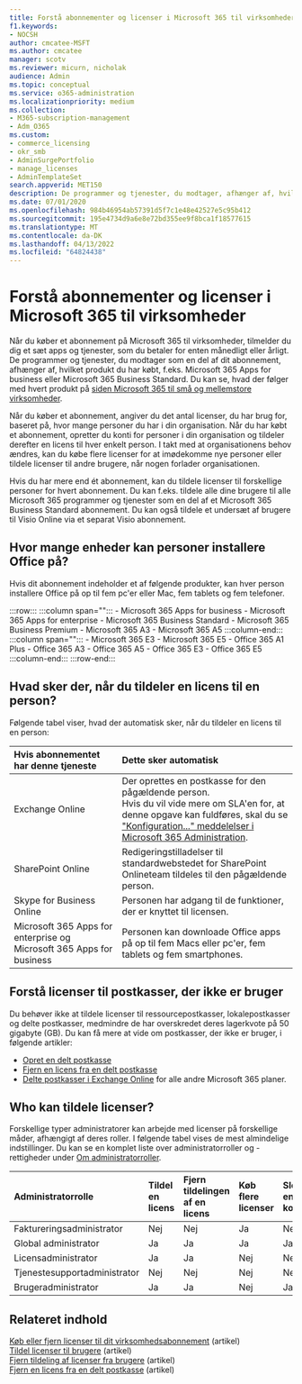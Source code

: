 ```yaml
---
title: Forstå abonnementer og licenser i Microsoft 365 til virksomheder
f1.keywords:
- NOCSH
author: cmcatee-MSFT
ms.author: cmcatee
manager: scotv
ms.reviewer: micurn, nicholak
audience: Admin
ms.topic: conceptual
ms.service: o365-administration
ms.localizationpriority: medium
ms.collection:
- M365-subscription-management
- Adm_O365
ms.custom:
- commerce_licensing
- okr_smb
- AdminSurgePortfolio
- manage_licenses
- AdminTemplateSet
search.appverid: MET150
description: De programmer og tjenester, du modtager, afhænger af, hvilke Microsoft 365 produkt du har købt, f.eks. Microsoft 365 Apps for business.
ms.date: 07/01/2020
ms.openlocfilehash: 984b46954ab57391d5f7c1e48e42527e5c95b412
ms.sourcegitcommit: 195e4734d9a6e8e72bd355ee9f8bca1f18577615
ms.translationtype: MT
ms.contentlocale: da-DK
ms.lasthandoff: 04/13/2022
ms.locfileid: "64824438"
---
```

# <a name="understand-subscriptions-and-licenses-in-microsoft-365-for-business"></a>Forstå abonnementer og licenser i Microsoft 365 til virksomheder

Når du køber et abonnement på Microsoft 365 til virksomheder, tilmelder du dig et sæt apps og tjenester, som du betaler for enten månedligt eller årligt. De programmer og tjenester, du modtager som en del af dit abonnement, afhænger af, hvilket produkt du har købt, f.eks. Microsoft 365 Apps for business eller Microsoft 365 Business Standard. Du kan se, hvad der følger med hvert produkt på [siden Microsoft 365 til små og mellemstore virksomheder](https://products.office.com/compare-all-microsoft-office-products?&activetab=tab:primaryr1).

Når du køber et abonnement, angiver du det antal licenser, du har brug for, baseret på, hvor mange personer du har i din organisation. Når du har købt et abonnement, opretter du konti for personer i din organisation og tildeler derefter en licens til hver enkelt person. I takt med at organisationens behov ændres, kan du købe flere licenser for at imødekomme nye personer eller tildele licenser til andre brugere, når nogen forlader organisationen.

Hvis du har mere end ét abonnement, kan du tildele licenser til forskellige personer for hvert abonnement. Du kan f.eks. tildele alle dine brugere til alle Microsoft 365 programmer og tjenester som en del af et Microsoft 365 Business Standard abonnement. Du kan også tildele et undersæt af brugere til Visio Online via et separat Visio abonnement.

## <a name="how-many-devices-can-people-install-office-on"></a>Hvor mange enheder kan personer installere Office på?

Hvis dit abonnement indeholder et af følgende produkter, kan hver person installere Office på op til fem pc'er eller Mac, fem tablets og fem telefoner.

:::row:::
   :::column span="":::
        - Microsoft 365 Apps for business - Microsoft 365 Apps for enterprise - Microsoft 365 Business Standard - Microsoft 365 Business Premium - Microsoft 365 A3 - Microsoft 365 A5
   :::column-end:::
   :::column span="":::
        - Microsoft 365 E3 - Microsoft 365 E5 - Office 365 A1 Plus - Office 365 A3 - Office 365 A5 - Office 365 E3 - Office 365 E5
   :::column-end:::
:::row-end:::

## <a name="what-happens-when-you-assign-a-license-to-someone"></a>Hvad sker der, når du tildeler en licens til en person?

Følgende tabel viser, hvad der automatisk sker, når du tildeler en licens til en person:
  
|Hvis abonnementet har denne tjeneste|Dette sker automatisk|
|:-----|:-----|
|Exchange Online|Der oprettes en postkasse for den pågældende person. <br/> Hvis du vil vide mere om SLA'en for, at denne opgave kan fuldføres, skal du se ["Konfiguration..." meddelelser i Microsoft 365 Administration](https://support.microsoft.com/help/2635238/setting-up-messages-in-the-office-365-admin-center). |
|SharePoint Online|Redigeringstilladelser til standardwebstedet for SharePoint Onlineteam tildeles til den pågældende person.|
|Skype for Business Online|Personen har adgang til de funktioner, der er knyttet til licensen.|
|Microsoft 365 Apps for enterprise og Microsoft 365 Apps for business|Personen kan downloade Office apps på op til fem Macs eller pc'er, fem tablets og fem smartphones.|

## <a name="understand-licenses-for-non-user-mailboxes"></a>Forstå licenser til postkasser, der ikke er bruger

Du behøver ikke at tildele licenser til ressourcepostkasser, lokalepostkasser og delte postkasser, medmindre de har overskredet deres lagerkvote på 50 gigabyte (GB). Du kan få mere at vide om postkasser, der ikke er bruger, i følgende artikler:
  
- [Opret en delt postkasse](../../admin/email/create-a-shared-mailbox.md)
- [Fjern en licens fra en delt postkasse](../../admin/email/remove-license-from-shared-mailbox.md)
- [Delte postkasser i Exchange Online](/exchange/collaboration-exo/shared-mailboxes) for alle andre Microsoft 365 planer.

## <a name="who-can-assign-licenses"></a>Who kan tildele licenser?

Forskellige typer administratorer kan arbejde med licenser på forskellige måder, afhængigt af deres roller. I følgende tabel vises de mest almindelige indstillinger. Du kan se en komplet liste over administratorroller og -rettigheder under [Om administratorroller](../../admin/add-users/about-admin-roles.md).
  
|Administratorrolle|Tildel en licens|Fjern tildelingen af en licens|Køb flere licenser|Slet en konto|
|:-----|:-----|:-----|:-----|:-----|
|Faktureringsadministrator|Nej|Nej|Ja|Nej|
|Global administrator|Ja|Ja|Ja|Ja|
|Licensadministrator|Ja|Ja|Nej|Nej|
|Tjenestesupportadministrator|Nej|Nej|Nej|Nej|
|Brugeradministrator|Ja|Ja|Nej|Ja|

## <a name="related-content"></a>Relateret indhold

[Køb eller fjern licenser til dit virksomhedsabonnement](buy-licenses.md) (artikel)\
[Tildel licenser til brugere](../../admin/manage/assign-licenses-to-users.md) (artikel)\
[Fjern tildeling af licenser fra brugere](../../admin/manage/remove-licenses-from-users.md) (artikel)\
[Fjern en licens fra en delt postkasse](../../admin/email/remove-license-from-shared-mailbox.md) (artikel)
